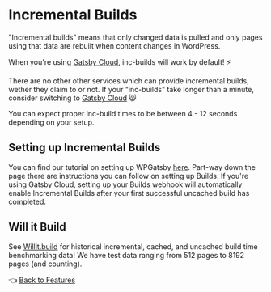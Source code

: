 # Incremental Builds

"Incremental builds" means that only changed data is pulled and only pages using that data are rebuilt when content changes in WordPress.

When you're using [Gatsby Cloud](https://www.gatsbyjs.com/), inc-builds will work by default! :zap:

There are no other other services which can provide incremental builds, wether they claim to or not. If your "inc-builds" take longer than a minute, consider switching to [Gatsby Cloud](https://www.gatsbyjs.com/) :smile_cat:

You can expect proper inc-build times to be between 4 - 12 seconds depending on your setup.



## Setting up Incremental Builds

You can find our tutorial on setting up WPGatsby [here](../tutorials/configuring-wp-gatsby.md#setting-up-preview). Part-way down the page there are instructions you can follow on setting up Builds. If you're using Gatsby Cloud, setting up your Builds webhook will automatically enable Incremental Builds after your first successful uncached build has completed.



## Will it Build

See [Willit.build](https://willit.build/details/type/blog/source/wordpress/page-count/8192) for historical incremental, cached, and uncached build time benchmarking data! We have test data ranging from 512 pages to 8192 pages (and counting).



:point_left: [Back to Features](./index.md)

